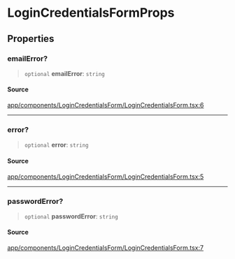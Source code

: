 # LoginCredentialsFormProps

## Properties

### emailError?

> `optional` **emailError**: `string`

#### Source

[app/components/LoginCredentialsForm/LoginCredentialsForm.tsx:6](https://github.com/scryptids/jobsapp/blob/eafe9ac1fb1c2b1b6747cc174450697cbf17d598/www/app/components/LoginCredentialsForm/LoginCredentialsForm.tsx#L6)

***

### error?

> `optional` **error**: `string`

#### Source

[app/components/LoginCredentialsForm/LoginCredentialsForm.tsx:5](https://github.com/scryptids/jobsapp/blob/eafe9ac1fb1c2b1b6747cc174450697cbf17d598/www/app/components/LoginCredentialsForm/LoginCredentialsForm.tsx#L5)

***

### passwordError?

> `optional` **passwordError**: `string`

#### Source

[app/components/LoginCredentialsForm/LoginCredentialsForm.tsx:7](https://github.com/scryptids/jobsapp/blob/eafe9ac1fb1c2b1b6747cc174450697cbf17d598/www/app/components/LoginCredentialsForm/LoginCredentialsForm.tsx#L7)
